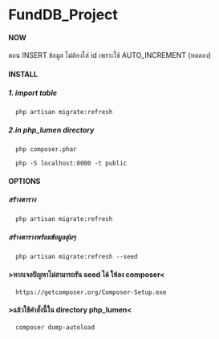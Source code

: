 # FundDB_Project
#### NOW
ตอน INSERT ข้อมูล ไม่ต้องใส่ id เพราะใช้ AUTO_INCREMENT (ทดลอง)
#### INSTALL
##### 1. import table
```
  php artisan migrate:refresh
```
##### 2.in php_lumen directory
```
  php composer.phar
```
```
  php -S localhost:8000 -t public
```
#### OPTIONS
##### สร้างตาราง
```
  php artisan migrate:refresh
```
##### สร้างตารางพร้อมข้อมูลสุ่มๆ
```
  php artisan migrate:refresh --seed
```
#### >หากเจอปัญหาไม่สามารถรัน seed ได้ ให้ลง composer<
```
  https://getcomposer.org/Composer-Setup.exe
```
#### >แล้วใช้คำสั่งนี้ใน directory php_lumen<
```
  composer dump-autoload
```
